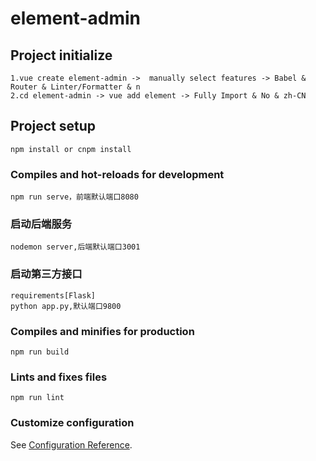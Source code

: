 # element-admin

## Project initialize
```
1.vue create element-admin ->  manually select features -> Babel & Router & Linter/Formatter & n  
2.cd element-admin -> vue add element -> Fully Import & No & zh-CN  
```

## Project setup
```
npm install or cnpm install
```

### Compiles and hot-reloads for development
```
npm run serve，前端默认端口8080
```

### 启动后端服务
```
nodemon server,后端默认端口3001
```

### 启动第三方接口
```
requirements[Flask]
python app.py,默认端口9800
```

### Compiles and minifies for production
```
npm run build
```

### Lints and fixes files
```
npm run lint
```

### Customize configuration
See [Configuration Reference](https://cli.vuejs.org/config/).
